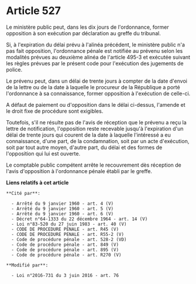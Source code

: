 # Article 527

Le ministère public peut, dans les dix jours de l'ordonnance, former opposition à son exécution par déclaration au greffe du
tribunal.

Si, à l'expiration du délai prévu à l'alinéa précédent, le ministère public n'a pas fait opposition, l'ordonnance pénale est
notifiée au prévenu selon les modalités prévues au deuxième alinéa de l'article 495-3 et exécutée suivant les règles prévues
par le présent code pour l'exécution des jugements de police.

Le prévenu peut, dans un délai de trente jours à compter de la date d'envoi de la lettre ou de la date à laquelle le
procureur de la République a porté l'ordonnance à sa connaissance, former opposition à l'exécution de celle-ci.

A défaut de paiement ou d'opposition dans le délai ci-dessus, l'amende et le droit fixe de procédure sont exigibles.

Toutefois, s'il ne résulte pas de l'avis de réception que le prévenu a reçu la lettre de notification, l'opposition reste
recevable jusqu'à l'expiration d'un délai de trente jours qui courent de la date à laquelle l'intéressé a eu connaissance,
d'une part, de la condamnation, soit par un acte d'exécution, soit par tout autre moyen, d'autre part, du délai et des formes
de l'opposition qui lui est ouverte.

Le comptable public compétent arrête le recouvrement dès réception de l'avis d'opposition à l'ordonnance pénale établi par le
greffe.

**Liens relatifs à cet article**

	**Cité par**:

	  - Arrêté du 9 janvier 1960 - art. 4 (V)
	  - Arrêté du 9 janvier 1960 - art. 5 (V)
	  - Arrêté du 9 janvier 1960 - art. 6 (V)
	  - Décret n°64-1333 du 22 décembre 1964 - art. 14 (V)
	  - Loi n°83-520 du 27 juin 1983 - art. 40 (V)
	  - CODE DE PROCEDURE PENALE - art. R45 (V)
	  - CODE DE PROCEDURE PENALE - art. R55-2 (V)
	  - Code de procédure pénale - art. 528-2 (VD)
	  - Code de procédure pénale - art. 849 (V)
	  - Code de procédure pénale - art. 895 (V)
	  - Code de procédure pénale - art. R270 (V)

	**Modifié par**:

	  - Loi n°2016-731 du 3 juin 2016 - art. 76
